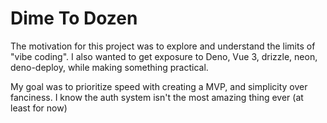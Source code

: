 # Dime To Dozen

The motivation for this project was to explore and understand the limits of "vibe coding". I also wanted to get exposure to Deno, Vue 3, drizzle, neon, deno-deploy, while making something practical.

My goal was to prioritize speed with creating a MVP, and simplicity over fanciness. I know the auth system isn't the most amazing thing ever (at least for now)
